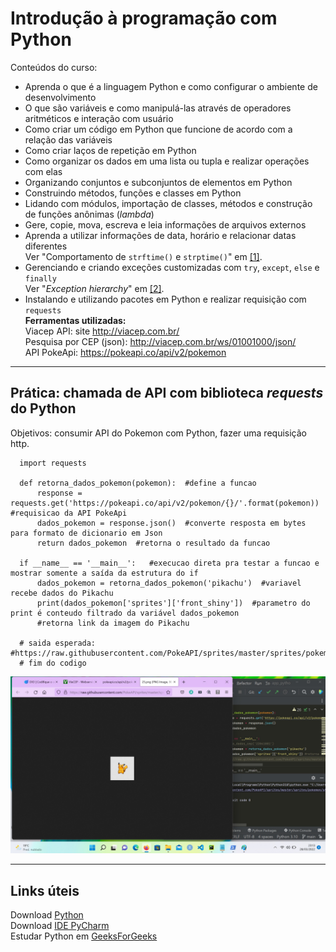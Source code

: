# Introdução à programação com Python

Conteúdos do curso: </br>

* Aprenda o que é a linguagem Python e como configurar o ambiente de desenvolvimento
* O que são variáveis e como manipulá-las através de operadores aritméticos e interação com usuário
* Como criar um código em Python que funcione de acordo com a  relação das variáveis
* Como criar laços de repetição em Python
* Como organizar os dados em uma lista ou tupla e realizar operações com elas 
* Organizando conjuntos e subconjuntos de elementos em Python
* Construindo métodos, funções e classes em Python
* Lidando com módulos, importação de classes, métodos e construção de funções anônimas (_lambda_)
* Gere, copie, mova, escreva e leia informações de arquivos externos
* Aprenda a utilizar informações de data, horário e relacionar datas diferentes
  </br>Ver "Comportamento de `strftime()` e `strptime()`" em [[1]](https://docs.python.org/pt-br/3.7/library/datetime.html#strftime-and-strptime-behavior).
* Gerenciando e criando exceções customizadas com `try`, `except`, `else` e `finally`
  </br>Ver "_Exception hierarchy_" em [[2]](https://docs.python.org/3/library/exceptions.html#exception-hierarchy).
* Instalando e utilizando pacotes em Python e realizar requisição com `requests` </br>
**Ferramentas utilizadas:** </br>
Viacep API: site http://viacep.com.br/ </br>
Pesquisa por CEP (json): http://viacep.com.br/ws/01001000/json/ </br>
API PokeApi: https://pokeapi.co/api/v2/pokemon </br>

---

## Prática: chamada de API com biblioteca _requests_ do Python
Objetivos: consumir API do Pokemon com Python, fazer uma requisição http. 
```
  import requests

  def retorna_dados_pokemon(pokemon):  #define a funcao 
      response = requests.get('https://pokeapi.co/api/v2/pokemon/{}/'.format(pokemon))  #requisicao da API PokeApi
      dados_pokemon = response.json()  #converte resposta em bytes para formato de dicionario em Json
      return dados_pokemon  #retorna o resultado da funcao

  if __name__ == '__main__':   #execucao direta pra testar a funcao e mostrar somente a saída da estrutura do if
      dados_pokemon = retorna_dados_pokemon('pikachu')  #variavel recebe dados do Pikachu
      print(dados_pokemon['sprites']['front_shiny'])  #parametro do print é conteudo filtrado da variável dados_pokemon
      #retorna link da imagem do Pikachu

  # saida esperada: #https://raw.githubusercontent.com/PokeAPI/sprites/master/sprites/pokemon/shiny/25.png
  # fim do codigo
```

<p align="center"><img src="https://github.com/rosacarla/DIO-cloud-data-engineer/blob/main/006%20python/images/image%20pikachu.jpg" width="750"></p>

---

## Links úteis

Download [Python](https://www.python.org/downloads/) </br>
Download [IDE PyCharm](https://www.jetbrains.com/pt-br/pycharm/download/#section=windows) </br>
Estudar Python em [GeeksForGeeks](https://www.geeksforgeeks.org/python-programming-language/?ref=shm)
